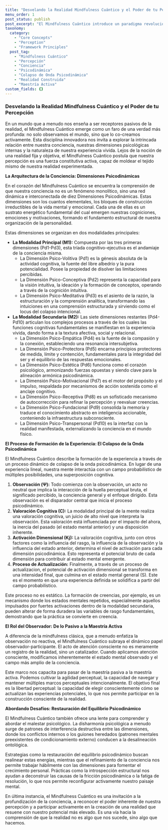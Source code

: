 ```yaml
---
title: "Desvelando la Realidad Mindfulness Cuántico y el Poder de tu Percepción"
menu_order: 1
post_status: publish
post_excerpt: "El Mindfulness Cuántico introduce un paradigma revolucionario para comprender la conciencia, postulando que la realidad no es simplemente observada, sino activamente co-creada. Este enfoque explora cómo nuestras percepciones y dimensiones psicológicas internas dan forma profunda a nuestra experiencia vivida, invitándonos a una maestría activa sobre nuestro mundo interior."
taxonomy:
  category:
    - "Core Concepts"
    - "Perception"
    - "Framework Principles"
  post_tag:
    - "Mindfulness Cuántico"
    - "Percepción"
    - "Conciencia"
    - "Psicodinámica"
    - "Colapso de Onda Psicodinámica"
    - "Realidad Construida"
    - "Maestría Activa"
custom_fields: {}
---
```


### Desvelando la Realidad Mindfulness Cuántico y el Poder de tu Percepción

En un mundo que a menudo nos enseña a ser receptores pasivos de la realidad, el Mindfulness Cuántico emerge como un faro de una verdad más profunda: no solo observamos el mundo, sino que lo co-creamos activamente. Esta disciplina innovadora nos invita a explorar la intrincada relación entre nuestra conciencia, nuestras dimensiones psicológicas internas y la naturaleza de nuestra experiencia vivida. Lejos de la noción de una realidad fija y objetiva, el Mindfulness Cuántico postula que nuestra percepción es una fuerza constitutiva activa, capaz de moldear el tejido mismo de nuestra realidad experimentada.

**La Arquitectura de la Conciencia: Dimensiones Psicodinámicas**

En el corazón del Mindfulness Cuántico se encuentra la comprensión de que nuestra conciencia no es un fenómeno monolítico, sino una red dinámica e interconectada de diez Dimensiones Psicodinámicas. Estas dimensiones son los cuantos elementales, los bloques de construcción irreductibles de la vida mental y emocional. Cada una de ellas es un sustrato energético fundamental del cual emergen nuestras cogniciones, emociones y motivaciones, formando el fundamento estructural de nuestra organización de la personalidad.

Estas dimensiones se organizan en dos modalidades principales:
*   **La Modalidad Principal (M1):** Compuesta por las tres primeras dimensiones (Pd1-Pd3), esta tríada cognitivo-ejecutiva es el andamiaje de la conciencia misma.
    *   La Dimensión Psico-Volitiva (Pd1) es la génesis absoluta de la actividad cognitiva, la fuente del libre albedrío y la pura potencialidad. Posee la propiedad de disolver las limitaciones percibidas.
    *   La Dimensión Psico-Conceptiva (Pd2) representa la capacidad para la visión intuitiva, la ideación y la formación de conceptos, operando a través de la cognición intuitiva.
    *   La Dimensión Psico-Meditativa (Pd3) es el asiento de la razón, la estructuración y la comprensión analítica, transformando las intuiciones en una comprensión estructurada y sirviendo como el locus del colapso intencional.
*   **La Modalidad Secundaria (M2):** Las siete dimensiones restantes (Pd4-Pd10) articulan los complejos procesos a través de los cuales las funciones cognitivas fundamentales se manifiestan en la experiencia vivida, dando forma a la textura afectiva, social y relacional.
    *   La Dimensión Psico-Empática (Pd4) es la fuente de la compasión y la conexión, estableciendo una resonancia intersubjetiva.
    *   La Dimensión Psico-Protectora (Pd5) encarna principios protectores de medida, límite y contención, fundamentales para la integridad del ser y el equilibrio de las respuestas emocionales.
    *   La Dimensión Psico-Estética (Pd6) funciona como el corazón psicológico, armonizando fuerzas opuestas y siendo clave para la alineación armónica psicodinámica.
    *   La Dimensión Psico-Motivacional (Pd7) es el motor del propósito y el impulso, respaldada por mecanismos de acción sostenida como el anclaje cognitivo.
    *   La Dimensión Psico-Receptiva (Pd8) es un sofisticado mecanismo de autocorrección para refinar la percepción y reevaluar creencias.
    *   La Dimensión Psico-Fundacional (Pd9) consolida la memoria y traduce el conocimiento abstracto en inteligencia accionable, conteniendo la infraestructura subconsciente.
    *   La Dimensión Psico-Transpersonal (Pd10) es la interfaz con la realidad manifestada, externalizando la conciencia en el mundo físico.

**El Proceso de Formación de la Experiencia: El Colapso de la Onda Psicodinámica**

El Mindfulness Cuántico describe la formación de la experiencia a través de un proceso dinámico de colapso de la onda psicodinámica. En lugar de una experiencia lineal, nuestra mente interactúa con un campo probabilístico de múltiples posibilidades, una superposición cognitiva.

1.  **Observación (Ψ):** Todo comienza con la observación, un acto no neutral que implica la interacción de la huella perceptual bruta, el significado percibido, la conciencia general y el enfoque dirigido. Esta observación es el disparador central que inicia el proceso psicodinámico.
2.  **Valoración Cognitiva (C):** La modalidad principal de la mente realiza una valoración cognitiva, un juicio de alto nivel que interpreta la observación. Esta valoración está influenciada por el impacto del ahora, la inercia del pasado (el estado mental anterior) y una disposición inherente.
3.  **Activación Dimensional (Kj):** La valoración cognitiva, junto con otros factores como la influencia del rasgo, la influencia de la observación y la influencia del estado anterior, determina el nivel de activación para cada dimensión psicodinámica. Esto representa el potencial bruto de cada dimensión para contribuir al estado mental emergente.
4.  **Proceso de Actualización:** Finalmente, a través de un proceso de actualizacion, el potencial de activación dimensional se transforma en una intensidad final, que culmina en el estado mental general (S). Este es el momento en que una experiencia definida se solidifica a partir del campo probabilístico.

Este proceso no es estático. La formación de creencias, por ejemplo, es un mecanismo donde los estados mentales repetidos, especialmente aquellos impulsados por fuertes activaciones dentro de la modalidad secundaria, pueden alterar de forma duradera las variables de rasgo fundamentales, demostrando que la práctica se convierte en creencia.

**El Rol del Observador: De lo Pasivo a la Maestría Activa**

A diferencia de la mindfulness clásica, que a menudo enfatiza la observación no reactiva, el Mindfulness Cuántico subraya el dinámico papel observador-participante. El acto de atención consciente no es meramente un registro de la realidad, sino un catalizador. Cuando aplicamos atención consciente, modificamos inherentemente el estado mental observado y el campo más amplio de la conciencia.

Este marco nos capacita para pasar de la maestría pasiva a la maestría activa. Podemos cultivar la agilidad perceptual, la capacidad de navegar y mantener múltiples marcos perceptuales intencionalmente. El objetivo final es la libertad perceptual: la capacidad de elegir conscientemente cómo se actualizan las experiencias potenciales, lo que nos permite participar en la construcción consciente de la realidad.

**Abordando Desafíos: Restauración del Equilibrio Psicodinámico**

El Mindfulness Cuántico también ofrece una lente para comprender y abordar el malestar psicológico. La disharmonía psicológica a menudo surge de patrones de interferencia destructiva entre las dimensiones, donde los conflictos internos o los guiones heredados (patrones mentales preexistentes de condicionamiento externo) conducen a la desalineación ontológica.

Estrategias como la restauración del equilibrio psicodinámico buscan realinear estas energías, mientras que el refinamiento de la conciencia nos permite trabajar hábilmente con las dimensiones para fomentar el crecimiento personal. Prácticas como la introspección estructural nos ayudan a deconstruir las causas de la fricción psicodinámica o la fatiga de resolución, lo que nos permite reconfigurar activamente nuestro paisaje mental.

En última instancia, el Mindfulness Cuántico es una invitación a la profundización de la conciencia, a reconocer el poder inherente de nuestra percepción y a participar activamente en la creación de una realidad que resuene con nuestro potencial más elevado. Es una vía hacia la comprensión de que la realidad no es algo que nos sucede, sino algo que hacemos.